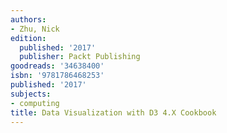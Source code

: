 ```yaml
---
authors:
- Zhu, Nick
edition:
  published: '2017'
  publisher: Packt Publishing
goodreads: '34638400'
isbn: '9781786468253'
published: '2017'
subjects:
- computing
title: Data Visualization with D3 4.X Cookbook
---
```


